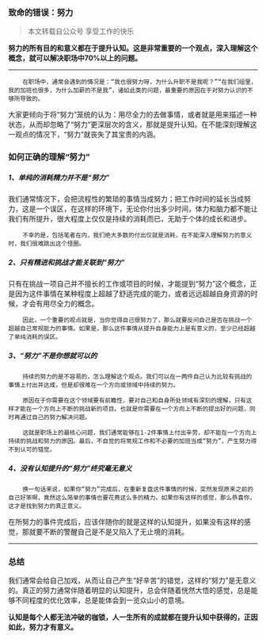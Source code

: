 ### 致命的错误：努力

> 本文转载自公众号  享受工作的快乐

**努力的所有目的和意义都在于提升认知。这是非常重要的一个观点，深入理解这个概念，就可以解决职场中70%以上的问题。**

-----------

        在职场中，通常会遇到的情况是：“我也很努力呀，为什么升职不是我呢？”“在我们组里，我的加班也很多，为什么加薪的不是我”，诸如此类的问题，最重要的原因在于对努力认识的不够所导致的。



​        大家更倾向于将“努力”笼统的认为：用尽全力的去做事情，或者就是用来描述一种状态，从而却忽略了“努力”更深层次的含义，那就是提升认知。在不能深刻理解这一观点的情况下，“努力”就丧失了其宝贵的内涵。

### **如何正确的理解“努力”**

##### 1、单纯的消耗精力并不是“努力”

​        我们通常情况下，会把流程性的繁琐的事情当成努力；把工作时间的延长当成努力，这是一个误区，在这样的环境下，无论你付出多少时间，体力和脑力都不能让我们有所提升，很大程度上仅仅是持续的消耗而已，无助于个体的成长和进步。

        不幸的是，包括笔者在内，我们绝大多数的付出仅就是消耗，在不能深入理解努力的意义时，我们很难跳出这个怪圈。



##### 2、只有精进和挑战才能关联到“努力”

​        只有在挑战一项自己并不擅长的工作或项目的时候，才能提到“努力”这个概念，正是因为这件事情在某种程度上超越了舒适完成的能力，或者远远超越自身资源的时候，才会有用尽全力的概念。

        因此，一个重要的观点就是，当你觉得自己很努力了，那么就要反问自己是否在挑战一个超越自己常规能力的事情。如果是，那么这件事情从提升自身能力上是有意义的，至少已经超越了单纯消耗的误区。



##### 3、“努力”不是你想就可以的

        持续的努力的是不容易的，怎么理解这个观点。我们可以在一两件自己认为比较有挑战的事情上付出并达成，但是却很难在一个方向或领域中持续的努力。

        原因在于你需要在这个领域要有前瞻性，要对自己和自身所处领域有深刻的理解，只有这样才能在一个方向上不断的挑战新的项目。也就是你需要在一个方向上不断的提出好的问题，同时再通过自己的努力解决问题。

        这就是职场上的最核心问题，我们通常能够在1-2件事情上付出辛劳，却不能在一个方向上持续的挑战和努力的原因。最后，不自觉的将常规工作和不必要的加班当成“努力”，产生努力得不到认可的错觉。



##### 4、没有认知提升的“努力”终究毫无意义

        换一句话来说，如果你“努力”完成后，在重新复盘这件事情的时候，突然发现原来之前的自己好笨啊，竟然这么简单的事情也要花费这么多的精力。如果你有这样的感觉，那么恭喜你，这才是找到努力的真正意义。

​        在所努力的事件完成后，应该伴随你的就是这样的认知提升，如果没有这样的感觉，那就要不断的警醒自己是不是又陷入了无止境的消耗。

--------------

### 总结

​       我们通常会给自己加戏，从而让自己产生“好辛苦”的错觉，这样的“努力”是无意义的。真正的努力通常伴随着明显的认知提升，总会伴随着恍然大悟的感觉，总是能够不同程度的优化效率，总是能体会到一览众山小的意境。

​        **认知是每个人都无法冲破的枷锁，人一生所有的成就都在提升认知中获得的，正因如此，努力才有意义。**


